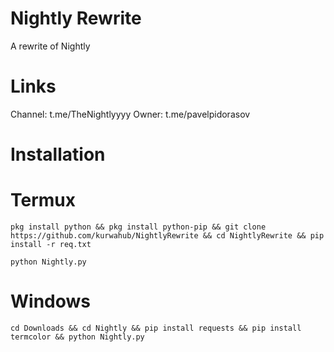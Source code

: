 # Nightly Rewrite
A rewrite of Nightly
# Links
Channel:
t.me/TheNightlyyyy
Owner:
t.me/pavelpidorasov
# Installation
# Termux
```
pkg install python && pkg install python-pip && git clone https://github.com/kurwahub/NightlyRewrite && cd NightlyRewrite && pip install -r req.txt
```
```
python Nightly.py
```
# Windows
```
cd Downloads && cd Nightly && pip install requests && pip install termcolor && python Nightly.py
```
